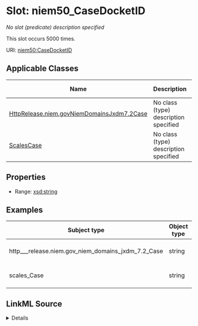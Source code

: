 

# Slot: niem50_CaseDocketID


_No slot (predicate) description specified_






This slot occurs 5000 times.


URI: [niem50:CaseDocketID](http://release.niem.gov/niem/niem-core/5.0/CaseDocketID)



<!-- no inheritance hierarchy -->





## Applicable Classes

| Name | Description | Modifies Slot |
| --- | --- | --- |
| [HttpRelease.niem.govNiemDomainsJxdm7.2Case](../classes/HttpRelease.niem.govNiemDomainsJxdm7.2Case.md) | No class (type) description specified |  yes  |
| [ScalesCase](../classes/ScalesCase.md) | No class (type) description specified |  yes  |







## Properties

* Range: [xsd:string](http://www.w3.org/2001/XMLSchema#string)






## Examples

| Subject type | Object type | Example subject | Example object | Occurrences |
| --- | --- | --- | --- | --- |
| http___release.niem.gov_niem_domains_jxdm_7.2_Case | string | scales:/CaseCivil | 3:16-cv-01644 | 5000 |
| scales_Case | string | scales:/CaseCivil | 3:16-cv-01644 | 5000 |




## LinkML Source

<details>

```yaml
name: niem50_CaseDocketID
annotations:
  count:
    tag: count
    value: 5000
description: No slot (predicate) description specified
examples:
- object:
    example_object: 3:16-cv-01644
    example_object_type: string
    example_predicate: niem50:CaseDocketID
    example_subject: scales:/CaseCivil
    example_subject_type: http___release.niem.gov_niem_domains_jxdm_7.2_Case
- object:
    example_object: 3:16-cv-01644
    example_object_type: string
    example_predicate: niem50:CaseDocketID
    example_subject: scales:/CaseCivil
    example_subject_type: scales_Case
from_schema: scales-kg
rank: 1000
slot_uri: niem50:CaseDocketID
alias: niem50_CaseDocketID
domain_of:
- http___release.niem.gov_niem_domains_jxdm_7.2_Case
- scales_Case
range: string

```
</details>